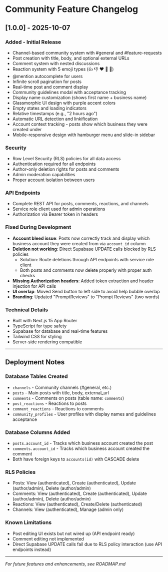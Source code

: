 # Community Feature Changelog

## [1.0.0] - 2025-10-07

### Added - Initial Release
- Channel-based community system with #general and #feature-requests
- Post creation with title, body, and optional external URLs
- Comment system with nested discussions
- Reaction system with 5 emoji types (👍 👎 ❤️ 🎉 🚀)
- @mention autocomplete for users
- Infinite scroll pagination for posts
- Real-time post and comment display
- Community guidelines modal with acceptance tracking
- Display name customization (shows first name + business name)
- Glassmorphic UI design with purple accent colors
- Empty states and loading indicators
- Relative timestamps (e.g., "2 hours ago")
- Automatic URL detection and linkification
- Account context tracking - posts show which business they were created under
- Mobile-responsive design with hamburger menu and slide-in sidebar

### Security
- Row Level Security (RLS) policies for all data access
- Authentication required for all endpoints
- Author-only deletion rights for posts and comments
- Admin moderation capabilities
- Proper account isolation between users

### API Endpoints
- Complete REST API for posts, comments, reactions, and channels
- Service role client used for admin operations
- Authorization via Bearer token in headers

### Fixed During Development
- **Account bleed issue**: Posts now correctly track and display which business account they were created from via `account_id` column
- **Deletion not working**: Direct Supabase UPDATE calls blocked by RLS policies
  - Solution: Route deletions through API endpoints with service role client
  - Both posts and comments now delete properly with proper auth checks
- **Missing Authorization headers**: Added token extraction and header injection for API calls
- **UI overlap**: Moved Send button to left side to avoid help bubble overlap
- **Branding**: Updated "PromptReviews" to "Prompt Reviews" (two words)

### Technical Details
- Built with Next.js 15 App Router
- TypeScript for type safety
- Supabase for database and real-time features
- Tailwind CSS for styling
- Server-side rendering compatible

---

## Deployment Notes

### Database Tables Created
- `channels` - Community channels (#general, etc.)
- `posts` - Main posts with title, body, external_url
- `comments` - Comments on posts (table name: `comments`)
- `post_reactions` - Reactions to posts
- `comment_reactions` - Reactions to comments
- `community_profiles` - User profiles with display names and guidelines acceptance

### Database Columns Added
- `posts.account_id` - Tracks which business account created the post
- `comments.account_id` - Tracks which business account created the comment
- Both have foreign keys to `accounts(id)` with CASCADE delete

### RLS Policies
- Posts: View (authenticated), Create (authenticated), Update (author/admin), Delete (author/admin)
- Comments: View (authenticated), Create (authenticated), Update (author/admin), Delete (author/admin)
- Reactions: View (authenticated), Create/Delete (authenticated)
- Channels: View (authenticated), Manage (admin only)

### Known Limitations
- Post editing UI exists but not wired up (API endpoint ready)
- Comment editing not implemented
- Direct Supabase UPDATE calls fail due to RLS policy interaction (use API endpoints instead)

---

*For future features and enhancements, see ROADMAP.md*
